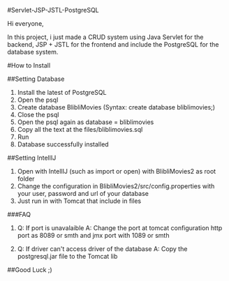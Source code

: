 #Servlet-JSP-JSTL-PostgreSQL

Hi everyone,

In this project, i just made a CRUD system using Java Servlet for the backend, JSP + JSTL for the frontend and include the PostgreSQL for the database system.

#How to Install

##Setting Database

1. Install the latest of PostgreSQL
2. Open the psql
3. Create database BlibliMovies (Syntax: create database bliblimovies;)
4. Close the psql
5. Open the psql again as database = bliblimovies
6. Copy all the text at the files/bliblimovies.sql
7. Run
8. Database successfully installed

##Setting IntellIJ

1. Open with IntellIJ (such as import or open) with BlibliMovies2 as root folder
2. Change the configuration in BlibliMovies2/src/config.properties with your user, password and url of your database
3. Just run in with Tomcat that include in files

###FAQ

1. Q: If port is unavalaible
A: Change the port at tomcat configuration http port as 8089 or smth and jmx port with 1089 or smth

2. Q: If driver can't access driver of the database
A: Copy the postgresql.jar file to the Tomcat lib

##Good Luck ;)